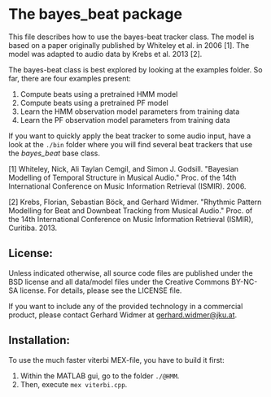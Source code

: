 # The bayes_beat package

This file describes how to use the bayes-beat tracker class. The model is based on a paper originally published by Whiteley et al. in 2006 [1]. The model was adapted to audio data by Krebs et al. 2013 [2].

The bayes-beat class is best explored by looking at the examples folder. So far, there are four examples present:

1. Compute beats using a pretrained HMM model
2. Compute beats using a pretrained PF model
3. Learn the HMM observation model parameters from training data
4. Learn the PF observation model parameters from training data

If you want to quickly apply the beat tracker to some audio input, have a look at the `./bin` folder where you will find several beat trackers that use the *bayes_beat* base class.

[1] Whiteley, Nick, Ali Taylan Cemgil, and Simon J. Godsill. "Bayesian Modelling of Temporal Structure in Musical Audio." Proc. of the 14th International Conference on Music Information Retrieval (ISMIR). 2006.

[2] Krebs, Florian, Sebastian Böck, and Gerhard Widmer. "Rhythmic Pattern Modelling for Beat and Downbeat Tracking from Musical Audio." Proc. of the 14th International Conference on Music Information Retrieval (ISMIR), Curitiba. 2013.

License:
--------

Unless indicated otherwise, all source code files are published under the BSD
license and all data/model files under the Creative Commons BY-NC-SA license.
For details, please see the LICENSE file.

If you want to include any of the provided technology in a commercial product,
please contact Gerhard Widmer at gerhard.widmer@jku.at.

Installation:
-------------

To use the much faster viterbi MEX-file, you have to build it first:

1. Within the MATLAB gui, go to the folder `./@HMM`.  
2. Then, execute `mex viterbi.cpp`.  

